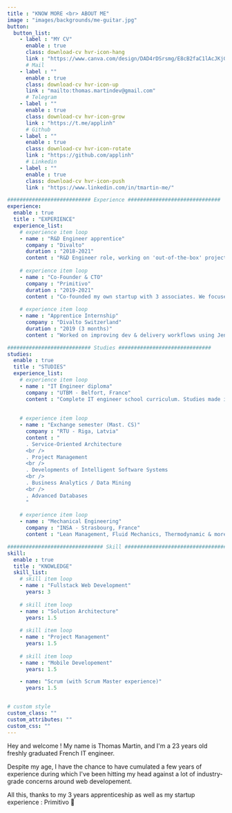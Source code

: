 ```yaml
---
title : "KNOW MORE <br> ABOUT ME"
image : "images/backgrounds/me-guitar.jpg"
button:
  button_list:
    - label : "MY CV"
      enable : true
      class: download-cv hvr-icon-hang
      link : "https://www.canva.com/design/DAD4rDSrsmg/E8cB2faC1lAcJKjGfPKivw/view?utm_content=DAD4rDSrsmg&utm_campaign=designshare&utm_medium=link&utm_source=sharebutton"
      # Mail
    - label : ""
      enable : true
      class: download-cv hvr-icon-up
      link : "mailto:thomas.martindev@gmail.com"
      # Telegram
    - label : ""
      enable : true
      class: download-cv hvr-icon-grow
      link : "https://t.me/applinh"
      # Github
    - label : ""
      enable : true
      class: download-cv hvr-icon-rotate
      link : "https://github.com/applinh"
      # Linkedin
    - label : ""
      enable : true
      class: download-cv hvr-icon-push
      link : "https://www.linkedin.com/in/tmartin-me/"

########################### Experience ##############################
experience:
  enable : true
  title : "EXPERIENCE"
  experience_list:
    # experience item loop
    - name : "R&D Engineer apprentice"
      company : "Divalto"
      duration : "2018-2021"
      content : "R&D Engineer role, working on 'out-of-the-box' projects aiming to extend the company's product (an ERP) possibilities by creating synergies with external services (Office 365, Cloud Services & more)"
      
    # experience item loop
    - name : "Co-Founder & CTO"
      company : "Primitivo"
      duration : "2019-2021"
      content : "Co-founded my own startup with 3 associates. We focused and put in production an ecosystem of 3 products, which can be summed up as a social media around bars & pubs of Strasbourg."
      
    # experience item loop
    - name : "Apprentice Internship"
      company : "Divalto Switzerland"
      duration : "2019 (3 months)"
      content : "Worked on improving dev & delivery workflows using Jenkins and SVN"

########################### Studies ##############################
studies:
  enable : true
  title : "STUDIES"
  experience_list:
    # experience item loop
    - name : "IT Engineer diploma"
      company : "UTBM - Belfort, France"
      content : "Complete IT engineer school curriculum. Studies made in apprenticeship @ Divalto."
      
      
    # experience item loop
    - name : "Exchange semester (Mast. CS)"
      company : "RTU - Riga, Latvia"
      content : "
      . Service-Oriented Architecture
      <br />
      . Project Management
      <br />
      . Developments of Intelligent Software Systems
      <br />
      . Business Analytics / Data Mining
      <br />
      . Advanced Databases
      "
      
    # experience item loop
    - name : "Mechanical Engineering"
      company : "INSA - Strasbourg, France"
      content : "Lean Management, Fluid Mechanics, Thermodynamic & more"

############################### Skill #################################
skill:
  enable : true
  title : "KNOWLEDGE"
  skill_list:
    # skill item loop
    - name : "Fullstack Web Development"
      years: 3
      
    # skill item loop
    - name : "Solution Architecture"
      years: 1.5
      
    # skill item loop
    - name : "Project Management"
      years: 1.5
      
    # skill item loop
    - name : "Mobile Developement"
      years: 1.5

    - name: "Scrum (with Scrum Master experience)"
      years: 1.5


# custom style
custom_class: "" 
custom_attributes: "" 
custom_css: ""
---
```


Hey and welcome !
My name is Thomas Martin, and I'm a 23 years old freshly graduated French IT engineer.

Despite my age, I have the chance to have cumulated a few years of experience during which I've been hitting my head against a lot of industry-grade concerns around web developement. 

All this, thanks to my 3 years apprenticeship as well as my startup experience : Primitivo 🦉
